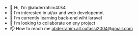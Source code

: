 - 👋 Hi, I’m @abderrahim40k4
- 👀 I’m interested in ui/ux and web developemnt
- 🌱 I’m currently learning back-end wiht laravel
- 💞️ I’m looking to collaborate on eny project
- 📫 How to reach me abderrahim.ait.oufassi2004@gmail.com

<!---
abderrahim40k4/abderrahim40k4 is a ✨ special ✨ repository because its `README.md` (this file) appears on your GitHub profile.
You can click the Preview link to take a look at your changes.
--->
